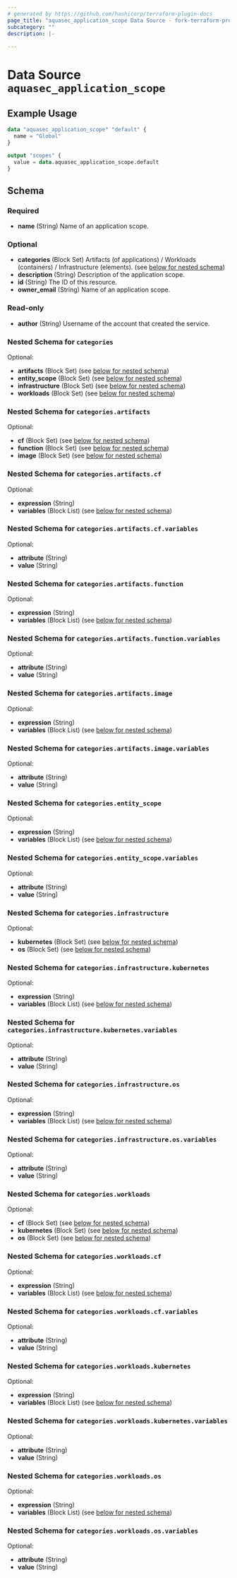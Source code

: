 ```yaml
---
# generated by https://github.com/hashicorp/terraform-plugin-docs
page_title: "aquasec_application_scope Data Source - fork-terraform-provider-aquasec"
subcategory: ""
description: |-
  
---
```


# Data Source `aquasec_application_scope`



## Example Usage

```terraform
data "aquasec_application_scope" "default" {
  name = "Global"
}

output "scopes" {
  value = data.aquasec_application_scope.default
}
```

<!-- schema generated by tfplugindocs -->
## Schema

### Required

- **name** (String) Name of an application scope.

### Optional

- **categories** (Block Set) Artifacts (of applications) / Workloads (containers) / Infrastructure (elements). (see [below for nested schema](#nestedblock--categories))
- **description** (String) Description of the application scope.
- **id** (String) The ID of this resource.
- **owner_email** (String) Name of an application scope.

### Read-only

- **author** (String) Username of the account that created the service.

<a id="nestedblock--categories"></a>
### Nested Schema for `categories`

Optional:

- **artifacts** (Block Set) (see [below for nested schema](#nestedblock--categories--artifacts))
- **entity_scope** (Block Set) (see [below for nested schema](#nestedblock--categories--entity_scope))
- **infrastructure** (Block Set) (see [below for nested schema](#nestedblock--categories--infrastructure))
- **workloads** (Block Set) (see [below for nested schema](#nestedblock--categories--workloads))

<a id="nestedblock--categories--artifacts"></a>
### Nested Schema for `categories.artifacts`

Optional:

- **cf** (Block Set) (see [below for nested schema](#nestedblock--categories--artifacts--cf))
- **function** (Block Set) (see [below for nested schema](#nestedblock--categories--artifacts--function))
- **image** (Block Set) (see [below for nested schema](#nestedblock--categories--artifacts--image))

<a id="nestedblock--categories--artifacts--cf"></a>
### Nested Schema for `categories.artifacts.cf`

Optional:

- **expression** (String)
- **variables** (Block List) (see [below for nested schema](#nestedblock--categories--artifacts--cf--variables))

<a id="nestedblock--categories--artifacts--cf--variables"></a>
### Nested Schema for `categories.artifacts.cf.variables`

Optional:

- **attribute** (String)
- **value** (String)



<a id="nestedblock--categories--artifacts--function"></a>
### Nested Schema for `categories.artifacts.function`

Optional:

- **expression** (String)
- **variables** (Block List) (see [below for nested schema](#nestedblock--categories--artifacts--function--variables))

<a id="nestedblock--categories--artifacts--function--variables"></a>
### Nested Schema for `categories.artifacts.function.variables`

Optional:

- **attribute** (String)
- **value** (String)



<a id="nestedblock--categories--artifacts--image"></a>
### Nested Schema for `categories.artifacts.image`

Optional:

- **expression** (String)
- **variables** (Block List) (see [below for nested schema](#nestedblock--categories--artifacts--image--variables))

<a id="nestedblock--categories--artifacts--image--variables"></a>
### Nested Schema for `categories.artifacts.image.variables`

Optional:

- **attribute** (String)
- **value** (String)




<a id="nestedblock--categories--entity_scope"></a>
### Nested Schema for `categories.entity_scope`

Optional:

- **expression** (String)
- **variables** (Block List) (see [below for nested schema](#nestedblock--categories--entity_scope--variables))

<a id="nestedblock--categories--entity_scope--variables"></a>
### Nested Schema for `categories.entity_scope.variables`

Optional:

- **attribute** (String)
- **value** (String)



<a id="nestedblock--categories--infrastructure"></a>
### Nested Schema for `categories.infrastructure`

Optional:

- **kubernetes** (Block Set) (see [below for nested schema](#nestedblock--categories--infrastructure--kubernetes))
- **os** (Block Set) (see [below for nested schema](#nestedblock--categories--infrastructure--os))

<a id="nestedblock--categories--infrastructure--kubernetes"></a>
### Nested Schema for `categories.infrastructure.kubernetes`

Optional:

- **expression** (String)
- **variables** (Block List) (see [below for nested schema](#nestedblock--categories--infrastructure--kubernetes--variables))

<a id="nestedblock--categories--infrastructure--kubernetes--variables"></a>
### Nested Schema for `categories.infrastructure.kubernetes.variables`

Optional:

- **attribute** (String)
- **value** (String)



<a id="nestedblock--categories--infrastructure--os"></a>
### Nested Schema for `categories.infrastructure.os`

Optional:

- **expression** (String)
- **variables** (Block List) (see [below for nested schema](#nestedblock--categories--infrastructure--os--variables))

<a id="nestedblock--categories--infrastructure--os--variables"></a>
### Nested Schema for `categories.infrastructure.os.variables`

Optional:

- **attribute** (String)
- **value** (String)




<a id="nestedblock--categories--workloads"></a>
### Nested Schema for `categories.workloads`

Optional:

- **cf** (Block Set) (see [below for nested schema](#nestedblock--categories--workloads--cf))
- **kubernetes** (Block Set) (see [below for nested schema](#nestedblock--categories--workloads--kubernetes))
- **os** (Block Set) (see [below for nested schema](#nestedblock--categories--workloads--os))

<a id="nestedblock--categories--workloads--cf"></a>
### Nested Schema for `categories.workloads.cf`

Optional:

- **expression** (String)
- **variables** (Block List) (see [below for nested schema](#nestedblock--categories--workloads--cf--variables))

<a id="nestedblock--categories--workloads--cf--variables"></a>
### Nested Schema for `categories.workloads.cf.variables`

Optional:

- **attribute** (String)
- **value** (String)



<a id="nestedblock--categories--workloads--kubernetes"></a>
### Nested Schema for `categories.workloads.kubernetes`

Optional:

- **expression** (String)
- **variables** (Block List) (see [below for nested schema](#nestedblock--categories--workloads--kubernetes--variables))

<a id="nestedblock--categories--workloads--kubernetes--variables"></a>
### Nested Schema for `categories.workloads.kubernetes.variables`

Optional:

- **attribute** (String)
- **value** (String)



<a id="nestedblock--categories--workloads--os"></a>
### Nested Schema for `categories.workloads.os`

Optional:

- **expression** (String)
- **variables** (Block List) (see [below for nested schema](#nestedblock--categories--workloads--os--variables))

<a id="nestedblock--categories--workloads--os--variables"></a>
### Nested Schema for `categories.workloads.os.variables`

Optional:

- **attribute** (String)
- **value** (String)


